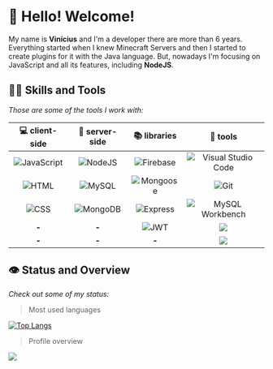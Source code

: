 # 👋 Hello! Welcome!

My name is **Vinícius** and I&#39;m a developer there are more than 6 years. Everything started when I knew Minecraft Servers and then I started to create plugins for it with the Java language. But, nowadays I'm focusing on JavaScript and all its features, including **NodeJS**.

## 👨‍💻 Skills and Tools
  
*Those are some of the tools I work with:*

|    💻 client-side    |  🎲 server-side  |       📚 libraries      |        🔨 tools         |
| :------------------: | :---------------: | :---------------------: | :---------------------: |
| ![][javascript]      | ![][nodejs]       | ![][firebase]           | ![][visual-studio-code] |
| ![][html]            | ![][mysql]        | ![][mongoose]           | ![][git]                |
| ![][css]             | ![][mongodb]      | ![][express]            | ![][mysql-workbench]    |
| **-**                | **-**             | ![][jwt]                | ![][postman]            |
| **-**                | **-**             | **-**                   | ![][markdown]           |

## 👁 Status and Overview
*Check out some of my status:*

> Most used languages

[![Top Langs](https://github-readme-stats.vercel.app/api/top-langs/?username=vinicius-goncalves&layout=compact&theme=github_dark)](https://github.com/vinicius-goncalves/github-readme-stats)

> Profile overview

![](https://github-readme-stats.vercel.app/api?username=vinicius-goncalves&show_icons=true&theme=github_dark)

[comment]: # (badge-references)

[comment]: # (client-side-badges)
[javascript]: <https://img.shields.io/badge/JavaScript-323330?style=for-the-badge&logo=javascript&logoColor=F7DF1E> "JavaScript"
[html]: <https://img.shields.io/badge/HTML%205-323330?style=for-the-badge&logo=html5> "HTML"
[css]: <https://img.shields.io/badge/CSS3-323330?style=for-the-badge&logo=css3&logoColor=007ACC> "CSS"
[comment]: # (client-side-badges)

[comment]: # (server-side-badges)
[nodejs]: <https://img.shields.io/badge/Node.js-323330?style=for-the-badge&logo=node.js> "NodeJS"
[mysql]: <https://img.shields.io/badge/MySQL-323330?style=for-the-badge&logo=mysql> "MySQL"
[mongodb]: <https://img.shields.io/badge/MongoDB-323330?style=for-the-badge&logo=mongodb&logoColor=4EA94B> "MongoDB"
[comment]: # (server-side-badges)

[comment]: # (libraries-badges)
[firebase]: <https://img.shields.io/badge/Firebase-323330?style=for-the-badge&logo=firebase&logoColor=FFCA28> "Firebase"
[mongoose]: <https://img.shields.io/badge/Mongoose-323330?style=for-the-badge&logo=mongoose&logoColor=880000> "Mongoose"
[express]: <https://img.shields.io/badge/Express-323330?style=for-the-badge&logo=express&logoColor=#000000> "Express"
[jwt]: <https://img.shields.io/badge/JWT-323330?style=for-the-badge&logo=jsonwebtokens&logoColor=#000000> "JWT"
[comment]: # (libraries-badges)

[comment]: # (tools-badges)
[visual-studio-code]: <https://img.shields.io/badge/Visual_Studio_Code-323330?style=for-the-badge&logo=visual%20studio%20code&logoColor=0078D4> "Visual Studio Code"
[git]: <https://img.shields.io/badge/Git-323330?style=for-the-badge&logo=git> "Git"
[mysql-workbench]: <https://img.shields.io/badge/MySQL_Workbench-323330?style=for-the-badge&logo=mysql> "MySQL Workbench"
[postman]: <https://img.shields.io/badge/Postman-323330?style=for-the-badge&logo=postman&logoColor=#FF6C37>
[markdown]: <https://img.shields.io/badge/Markdown-323330?style=for-the-badge&logo=markdown&logoColor=#FF6C37>
[comment]: # (tools-badges)

[comment]: # (badge-references)
